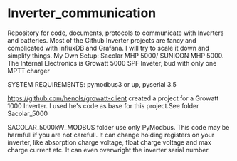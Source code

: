 # Inverter_communication
Repository for code, documents, protocols to communicate with Inverters and batteries. Most of the Github Inverter projects are fancy and complicated with influxDB and Grafana. I will try to scale it down and simplify things.
My Own Setup:
Sacolar MHP 5000/ SUNICON MHP 5000.
The Internal Electronics is Growatt 5000 SPF Inveter, bud with only one MPTT charger

SYSTEM REQUIREMENTS: pymodbus3 or up, pyserial 3.5

https://github.com/henols/growatt-client created a project for a Growatt 1000 Inverter. I used he's code as base for this project.See folder Sacolar_5000

SACOLAR_5000kW_MODBUS folder use only PyModbus. This code may be harmfull if you are not carefull. It can change holding registers on your inverter, like absorption charge voltage, float charge voltage and max charge current etc. It can even overwright the inverter serial number.

